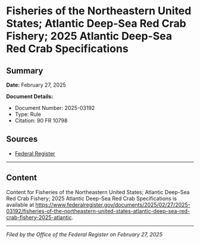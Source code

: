 # Fisheries of the Northeastern United States; Atlantic Deep-Sea Red Crab Fishery; 2025 Atlantic Deep-Sea Red Crab Specifications

## Summary

**Date:** February 27, 2025

**Document Details:**
- Document Number: 2025-03192
- Type: Rule
- Citation: 90 FR 10798

## Sources
- [Federal Register](https://www.federalregister.gov/documents/2025/02/27/2025-03192/fisheries-of-the-northeastern-united-states-atlantic-deep-sea-red-crab-fishery-2025-atlantic)

---

## Content

Content for Fisheries of the Northeastern United States; Atlantic Deep-Sea Red Crab Fishery; 2025 Atlantic Deep-Sea Red Crab Specifications is available at https://www.federalregister.gov/documents/2025/02/27/2025-03192/fisheries-of-the-northeastern-united-states-atlantic-deep-sea-red-crab-fishery-2025-atlantic.

---

*Filed by the Office of the Federal Register on February 27, 2025*
